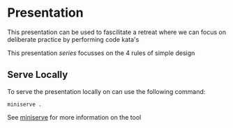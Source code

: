 # Presentation
This presentation can be used to fascilitate a retreat where we can focus on deliberate practice by performing code kata's

This presentation _series_ focusses on the 4 rules of simple design

## Serve Locally
To serve the presentation locally on can use the following command:

```
miniserve .
```

See [miniserve][] for more information on the tool

[miniserve]: https://lib.rs/crates/miniserve